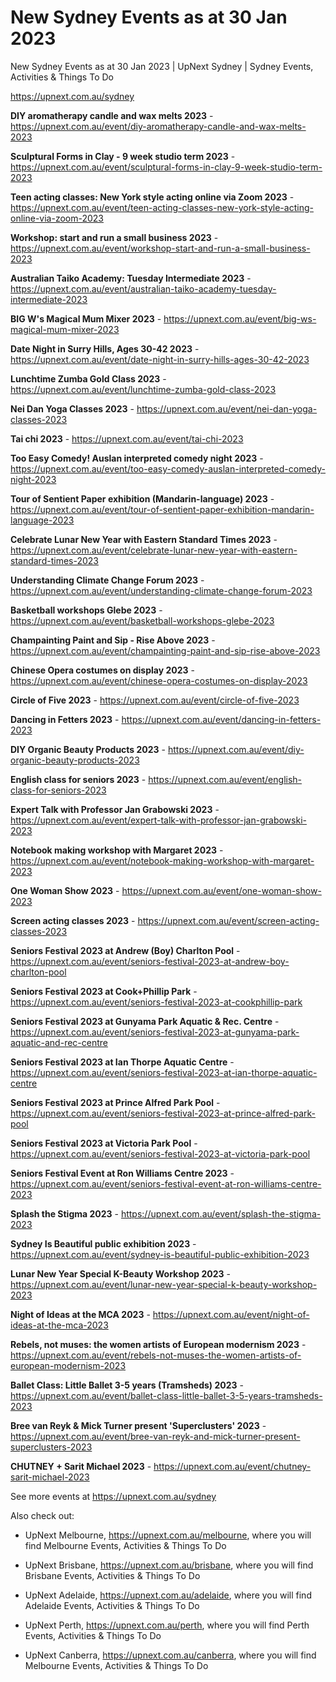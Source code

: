 # New Sydney Events as at 30 Jan 2023
New Sydney Events as at 30 Jan 2023 | UpNext Sydney | Sydney Events, Activities &amp; Things To Do

https://upnext.com.au/sydney


**DIY aromatherapy candle and wax melts 2023** - https://upnext.com.au/event/diy-aromatherapy-candle-and-wax-melts-2023

**Sculptural Forms in Clay - 9 week studio term 2023** - https://upnext.com.au/event/sculptural-forms-in-clay-9-week-studio-term-2023

**Teen acting classes: New York style acting online via Zoom 2023** - https://upnext.com.au/event/teen-acting-classes-new-york-style-acting-online-via-zoom-2023

**Workshop: start and run a small business 2023** - https://upnext.com.au/event/workshop-start-and-run-a-small-business-2023

**Australian Taiko Academy: Tuesday Intermediate 2023** - https://upnext.com.au/event/australian-taiko-academy-tuesday-intermediate-2023

**BIG W's Magical Mum Mixer 2023** - https://upnext.com.au/event/big-ws-magical-mum-mixer-2023

**Date Night in Surry Hills, Ages 30-42 2023** - https://upnext.com.au/event/date-night-in-surry-hills-ages-30-42-2023

**Lunchtime Zumba Gold Class 2023** - https://upnext.com.au/event/lunchtime-zumba-gold-class-2023

**Nei Dan Yoga Classes 2023** - https://upnext.com.au/event/nei-dan-yoga-classes-2023

**Tai chi 2023** - https://upnext.com.au/event/tai-chi-2023

**Too Easy Comedy! Auslan interpreted comedy night 2023** - https://upnext.com.au/event/too-easy-comedy-auslan-interpreted-comedy-night-2023

**Tour of Sentient Paper exhibition (Mandarin-language) 2023** - https://upnext.com.au/event/tour-of-sentient-paper-exhibition-mandarin-language-2023

**Celebrate Lunar New Year with Eastern Standard Times 2023** - https://upnext.com.au/event/celebrate-lunar-new-year-with-eastern-standard-times-2023

**Understanding Climate Change Forum 2023** - https://upnext.com.au/event/understanding-climate-change-forum-2023

**Basketball workshops Glebe 2023** - https://upnext.com.au/event/basketball-workshops-glebe-2023

**Champainting Paint and Sip - Rise Above 2023** - https://upnext.com.au/event/champainting-paint-and-sip-rise-above-2023

**Chinese Opera costumes on display 2023** - https://upnext.com.au/event/chinese-opera-costumes-on-display-2023

**Circle of Five 2023** - https://upnext.com.au/event/circle-of-five-2023

**Dancing in Fetters 2023** - https://upnext.com.au/event/dancing-in-fetters-2023

**DIY Organic Beauty Products 2023** - https://upnext.com.au/event/diy-organic-beauty-products-2023

**English class for seniors 2023** - https://upnext.com.au/event/english-class-for-seniors-2023

**Expert Talk with Professor Jan Grabowski 2023** - https://upnext.com.au/event/expert-talk-with-professor-jan-grabowski-2023

**Notebook making workshop with Margaret 2023** - https://upnext.com.au/event/notebook-making-workshop-with-margaret-2023

**One Woman Show 2023** - https://upnext.com.au/event/one-woman-show-2023

**Screen acting classes 2023** - https://upnext.com.au/event/screen-acting-classes-2023

**Seniors Festival 2023 at Andrew (Boy) Charlton Pool** - https://upnext.com.au/event/seniors-festival-2023-at-andrew-boy-charlton-pool

**Seniors Festival 2023 at Cook+Phillip Park** - https://upnext.com.au/event/seniors-festival-2023-at-cookphillip-park

**Seniors Festival 2023 at Gunyama Park Aquatic & Rec. Centre** - https://upnext.com.au/event/seniors-festival-2023-at-gunyama-park-aquatic-and-rec-centre

**Seniors Festival 2023 at Ian Thorpe Aquatic Centre** - https://upnext.com.au/event/seniors-festival-2023-at-ian-thorpe-aquatic-centre

**Seniors Festival 2023 at Prince Alfred Park Pool** - https://upnext.com.au/event/seniors-festival-2023-at-prince-alfred-park-pool

**Seniors Festival 2023 at Victoria Park Pool** - https://upnext.com.au/event/seniors-festival-2023-at-victoria-park-pool

**Seniors Festival Event at Ron Williams Centre 2023** - https://upnext.com.au/event/seniors-festival-event-at-ron-williams-centre-2023

**Splash the Stigma 2023** - https://upnext.com.au/event/splash-the-stigma-2023

**Sydney Is Beautiful public exhibition 2023** - https://upnext.com.au/event/sydney-is-beautiful-public-exhibition-2023

**Lunar New Year Special K-Beauty Workshop 2023** - https://upnext.com.au/event/lunar-new-year-special-k-beauty-workshop-2023

**Night of Ideas at the MCA 2023** - https://upnext.com.au/event/night-of-ideas-at-the-mca-2023

**Rebels, not muses: the women artists of European modernism 2023** - https://upnext.com.au/event/rebels-not-muses-the-women-artists-of-european-modernism-2023

**Ballet Class: Little Ballet 3-5 years (Tramsheds) 2023** - https://upnext.com.au/event/ballet-class-little-ballet-3-5-years-tramsheds-2023

**Bree van Reyk & Mick Turner present 'Superclusters' 2023** - https://upnext.com.au/event/bree-van-reyk-and-mick-turner-present-superclusters-2023

**CHUTNEY + Sarit Michael 2023** - https://upnext.com.au/event/chutney-sarit-michael-2023



See more events at https://upnext.com.au/sydney


Also check out:

* UpNext Melbourne, https://upnext.com.au/melbourne, where you will find Melbourne Events, Activities & Things To Do

* UpNext Brisbane, https://upnext.com.au/brisbane, where you will find Brisbane Events, Activities & Things To Do

* UpNext Adelaide, https://upnext.com.au/adelaide, where you will find Adelaide Events, Activities & Things To Do

* UpNext Perth, https://upnext.com.au/perth, where you will find Perth Events, Activities & Things To Do

* UpNext Canberra, https://upnext.com.au/canberra, where you will find Melbourne Events, Activities & Things To Do